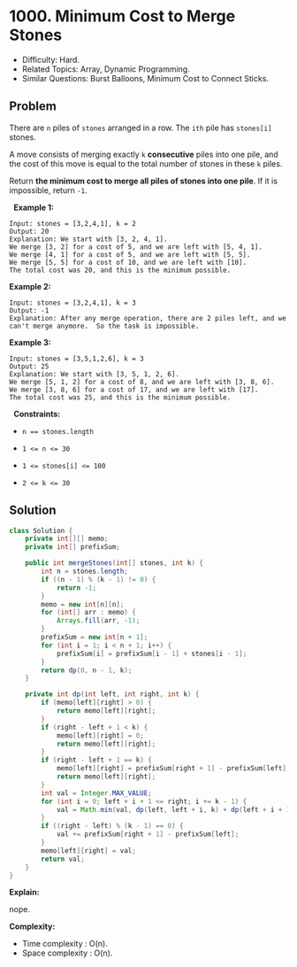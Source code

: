 # 1000. Minimum Cost to Merge Stones

- Difficulty: Hard.
- Related Topics: Array, Dynamic Programming.
- Similar Questions: Burst Balloons, Minimum Cost to Connect Sticks.

## Problem

There are ```n``` piles of ```stones``` arranged in a row. The ```ith``` pile has ```stones[i]``` stones.

A move consists of merging exactly ```k``` **consecutive** piles into one pile, and the cost of this move is equal to the total number of stones in these ```k``` piles.

Return **the minimum cost to merge all piles of stones into one pile**. If it is impossible, return ```-1```.

 
**Example 1:**

```
Input: stones = [3,2,4,1], k = 2
Output: 20
Explanation: We start with [3, 2, 4, 1].
We merge [3, 2] for a cost of 5, and we are left with [5, 4, 1].
We merge [4, 1] for a cost of 5, and we are left with [5, 5].
We merge [5, 5] for a cost of 10, and we are left with [10].
The total cost was 20, and this is the minimum possible.
```

**Example 2:**

```
Input: stones = [3,2,4,1], k = 3
Output: -1
Explanation: After any merge operation, there are 2 piles left, and we can't merge anymore.  So the task is impossible.
```

**Example 3:**

```
Input: stones = [3,5,1,2,6], k = 3
Output: 25
Explanation: We start with [3, 5, 1, 2, 6].
We merge [5, 1, 2] for a cost of 8, and we are left with [3, 8, 6].
We merge [3, 8, 6] for a cost of 17, and we are left with [17].
The total cost was 25, and this is the minimum possible.
```

 
**Constraints:**


	
- ```n == stones.length```
	
- ```1 <= n <= 30```
	
- ```1 <= stones[i] <= 100```
	
- ```2 <= k <= 30```



## Solution

```java
class Solution {
    private int[][] memo;
    private int[] prefixSum;

    public int mergeStones(int[] stones, int k) {
        int n = stones.length;
        if ((n - 1) % (k - 1) != 0) {
            return -1;
        }
        memo = new int[n][n];
        for (int[] arr : memo) {
            Arrays.fill(arr, -1);
        }
        prefixSum = new int[n + 1];
        for (int i = 1; i < n + 1; i++) {
            prefixSum[i] = prefixSum[i - 1] + stones[i - 1];
        }
        return dp(0, n - 1, k);
    }

    private int dp(int left, int right, int k) {
        if (memo[left][right] > 0) {
            return memo[left][right];
        }
        if (right - left + 1 < k) {
            memo[left][right] = 0;
            return memo[left][right];
        }
        if (right - left + 1 == k) {
            memo[left][right] = prefixSum[right + 1] - prefixSum[left];
            return memo[left][right];
        }
        int val = Integer.MAX_VALUE;
        for (int i = 0; left + i + 1 <= right; i += k - 1) {
            val = Math.min(val, dp(left, left + i, k) + dp(left + i + 1, right, k));
        }
        if ((right - left) % (k - 1) == 0) {
            val += prefixSum[right + 1] - prefixSum[left];
        }
        memo[left][right] = val;
        return val;
    }
}
```

**Explain:**

nope.

**Complexity:**

* Time complexity : O(n).
* Space complexity : O(n).
